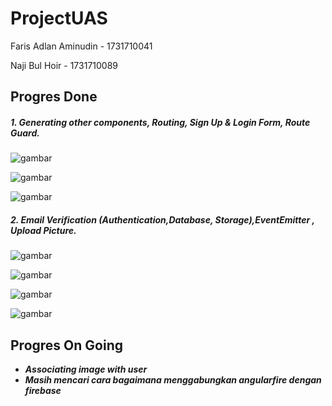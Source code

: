 # ProjectUAS

Faris Adlan Aminudin - 1731710041

Naji Bul Hoir - 1731710089

## Progres Done

##### 1. Generating other components, Routing, Sign Up & Login Form, Route Guard.
  
![gambar](md/1.png)

![gambar](md/2.png)

![gambar](md/3.png)

##### 2. Email Verification (Authentication,Database, Storage),EventEmitter , Upload Picture.

![gambar](md/4.png)

![gambar](md/7.png)

![gambar](md/5.png)

![gambar](md/6.png)


## Progres On Going
- **_Associating image with user_**
- **_Masih mencari cara bagaimana menggabungkan angularfire dengan firebase_**
